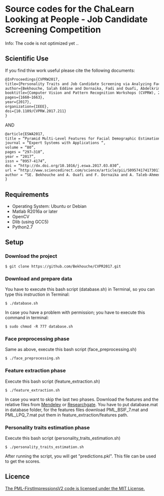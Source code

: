 # Source codes for the ChaLearn Looking at People - Job Candidate Screening Competition
Info: The code is not optimized yet ..

## Scientific Use
If you find thiw work useful please cite the following documents:
```latex
@InProceedings{CVPRW2017,
title={Personality Traits and Job Candidate Screening via Analyzing Facial Videos},
author={Bekhouche, Salah Eddine and Dornaika, Fadi and Ouafi, Abdelkrim and Taleb-Ahmed, Abdelmalik},
booktitle={Computer Vision and Pattern Recognition Workshops (CVPRW), 2017 IEEE Conference on},
pages={1660–1663},
year={2017},
organization={IEEE},
doi={10.1109/CVPRW.2017.211}
}
```
AND
```latex
@article{ESWA2017,
title = “Pyramid Multi-Level Features for Facial Demographic Estimation “,
journal = “Expert Systems with Applications “,
volume = “80”,
pages = “297–310”,
year = “2017”,
issn = “0957-4174”,
doi = “http://dx.doi.org/10.1016/j.eswa.2017.03.030”,
url = “http://www.sciencedirect.com/science/article/pii/S0957417417301793”,
author = “SE. Bekhouche and A. Ouafi and F. Dornaika and A. Taleb-Ahmed and A. Hadid”
}
```


## Requirements
 - Operating System: Ubuntu or Debian
 - Matlab R2016a or later
 - OpenCV
 - Dlib (using GCC5)
 - Python2.7

## Setup
### Download the project
```
$ git clone https://github.com/Bekhouche/CVPR2017.git
```

### Download and prepare data
You have to execute this bash script (database.sh) in Terminal, so you can type this instruction in Terminal:
```
$ ./database.sh
```
In case you have a problem with permission; you have to execute this command in terminal:
```
$ sudo chmod -R 777 database.sh
```

### Face preprocessing phase
Same as above, execute this bash script (face_preprocessing.sh)
```
$ ./face_preprocessing.sh
```

### Feature extraction phase
Execute this bash script (feature_extraction.sh)
```
$ ./feature_extraction.sh
```
In case you want to skip the last two phases. Download the features and the relative files from [Mendeley](https://data.mendeley.com/datasets/nrcd6h3kdx/draft?a=a279a3f4-9c63-4f77-a691-d14a2c47f61b) or [Researchgate](https://www.researchgate.net/publication/313557489_Pyramid_Multi-Level_Features_for_Apparent_Personality_Analysis).
You have to put database.mat in database folder, for the features files download PML_BSIF_7.mat and PML_LPQ_7.mat put them in feature_extraction/features path.


### Personality traits estimation phase
Execute this bash script (personality_traits_estimation.sh)
```
$ ./personality_traits_estimation.sh
```
After running the script, you will get "predictions.pkl". This file can be used to get the scores.

## Licence
[The PML-FirstImpressionsV2 code is licensed under the MIT License.](https://github.com/Bekhouche/FirstImpressionsV2/blob/master/LICENSE.md)
